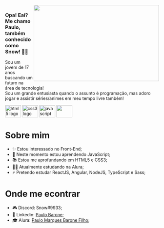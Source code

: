 <img src="https://user-images.githubusercontent.com/98724682/179137161-fa6a248e-4517-4da6-804d-5644e629b821.svg" width="410px" height="250px" align="right">

### Opa! Eaí? Me chamo Paulo, também conhecido como Snow! 👋😎

Sou um jovem de 17 anos buscando um futuro na área de tecnologia! </br>
Sou um grande entusiasta quando o assunto é programação, mas adoro jogar e assistir séries/animes em meu tempo livre também!

<div style: display: flex; gap: 30px>
  <img src="https://cdn.jsdelivr.net/gh/devicons/devicon/icons/html5/html5-original.svg" width="52" height="40" alt="html5 logo"  />
  <img src="https://cdn.jsdelivr.net/gh/devicons/devicon/icons/css3/css3-original.svg" width="52" height="40" alt="css3 logo"  />
  <img src="https://cdn.jsdelivr.net/gh/devicons/devicon/icons/javascript/javascript-original.svg" width="52" height="40" alt="javascript logo"  />
  <img src="https://cdn.jsdelivr.net/gh/devicons/devicon/icons/figma/figma-original.svg" width="52px" height="40" />
</div>

# Sobre mim

<ul>
  <li>✨ Estou interessado no Front-End;</li>
  <li>🌱 Neste momento estou aprendendo JavaScript;</li>
  <li>📚 Estou me aprofundando em HTML5 e CSS3;</li>
  <li>👨‍🎓 Atualmente estudando na Alura;</li>
  <li>⚡ Pretendo estudar ReactJS, Angular, NodeJS, TypeScript e Sass;</li>
</ul>

# Onde me econtrar

<ul>
  <li>🎮 Discord: Snow#9933;</li>
  <li>📄 Linkedin: <a href="https://linkedin.com/in/paulo-barone-795a81244">Paulo Barone</a>;</li>
  <li>‍🎓 Alura: <a href="https://cursos.alura.com.br/user/paulomarquesbaronefilho">Paulo Marques Barone Filho</a>;</li>
</ul>

